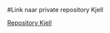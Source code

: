 #Link naar private repository Kjell 

[Repository Kjell](https://github.com/KaiBotan/Webtech2IMDKjellKnapen)